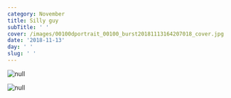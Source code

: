 ```yaml
---
category: November
title: Silly guy
subTitle: ' '
cover: /images/00100dportrait_00100_burst20181113164207018_cover.jpg
date: '2018-11-13'
day: ' '
slug: ' '
---
```

![null](/images/00100dportrait_00100_burst20181113164207018_cover.jpg)

![null](/images/img_20181113_175130.jpg)
